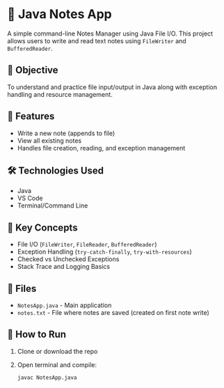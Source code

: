 # 📒 Java Notes App

A simple command-line Notes Manager using Java File I/O. This project allows users to write and read text notes using `FileWriter` and `BufferedReader`.

## 🎯 Objective

To understand and practice file input/output in Java along with exception handling and resource management.

## 🚀 Features

- Write a new note (appends to file)
- View all existing notes
- Handles file creation, reading, and exception management

## 🛠 Technologies Used

- Java
- VS Code
- Terminal/Command Line

## 🧠 Key Concepts

- File I/O (`FileWriter`, `FileReader`, `BufferedReader`)
- Exception Handling (`try-catch-finally`, `try-with-resources`)
- Checked vs Unchecked Exceptions
- Stack Trace and Logging Basics

## 📁 Files

- `NotesApp.java` - Main application
- `notes.txt` - File where notes are saved (created on first note write)

## 📝 How to Run

1. Clone or download the repo
2. Open terminal and compile:

   ```bash
   javac NotesApp.java
